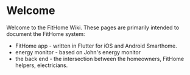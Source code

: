 # Welcome

Welcome to the FitHome Wiki. These pages are primarily intended to document the FitHome system:
- FitHome app - written in Flutter for iOS and Android Smarthome.  
- energy monitor - based on John's energy monitor 
- the back end - the intersection between the homeowners, FitHome helpers, electricians.

